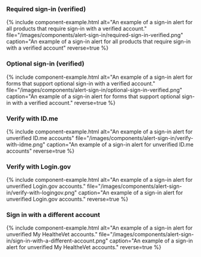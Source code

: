 ### Required sign-in (verified)
{% include component-example.html alt="An example of a sign-in alert for all products that require sign-in with a verified account." file="/images/components/alert-sign-in/required-sign-in-verified.png" caption="An example of a sign-in alert for all products that require sign-in with a verified account" reverse=true %}

### Optional sign-in (verified)
{% include component-example.html alt="An example of a sign-in alert for forms that support optional sign-in with a verified account." file="/images/components/alert-sign-in/optional-sign-in-verified.png" caption="An example of a sign-in alert for forms that support optional sign-in with a verified account." reverse=true %}

### Verify with ID.me
{% include component-example.html alt="An example of a sign-in alert for unverified ID.me accounts" file="/images/components/alert-sign-in/verify-with-idme.png" caption="An example of a sign-in alert for unverified ID.me accounts" reverse=true %}

### Verify with Login.gov
{% include component-example.html alt="An example of a sign-in alert for unverified Login.gov accounts." file="/images/components/alert-sign-in/verify-with-logingov.png" caption="An example of a sign-in alert for unverified Login.gov accounts." reverse=true %}

### Sign in with a different account
{% include component-example.html alt="An example of a sign-in alert for unverified My HealtheVet accounts." file="/images/components/alert-sign-in/sign-in-with-a-different-account.png" caption="An example of a sign-in alert for unverified My HealtheVet accounts." reverse=true %}
